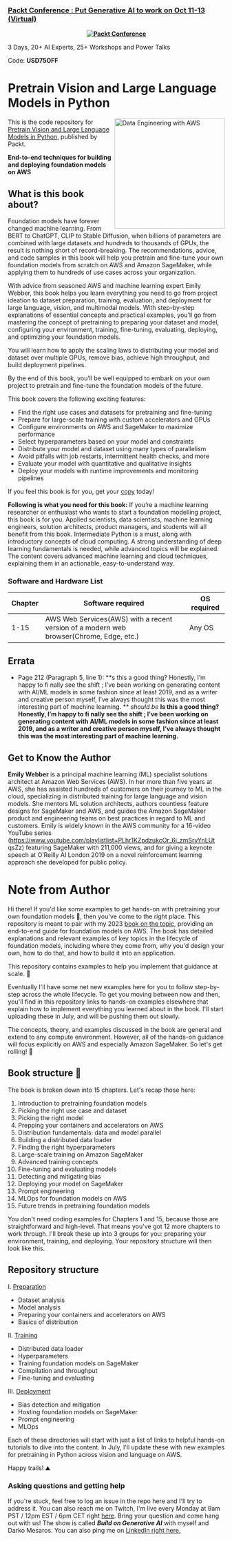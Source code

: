 
### [Packt Conference : Put Generative AI to work on Oct 11-13 (Virtual)](https://packt.link/JGIEY)

<b><p align='center'>[![Packt Conference](https://hub.packtpub.com/wp-content/uploads/2023/08/put-generative-ai-to-work-packt.png)](https://packt.link/JGIEY)</p></b> 
3 Days, 20+ AI Experts, 25+ Workshops and Power Talks 

Code: <b>USD75OFF</b>

# Pretrain Vision and Large Language Models in Python
<a href="https://www.packtpub.com/product/pretrain-vision-and-large-language-models-in-python/9781804618257"><img src="https://m.media-amazon.com/images/I/41hiraOOzWL._SX403_BO1,204,203,200_.jpg" alt="Data Engineering with AWS" height="256px" align="right"></a>

This is the code repository for [Pretrain Vision and Large Language Models in Python](https://www.packtpub.com/product/pretrain-vision-and-large-language-models-in-python/9781804618257), published by Packt.

**End-to-end techniques for building and deploying foundation models on AWS**

## What is this book about?

Foundation models have forever changed machine learning. From BERT to ChatGPT, CLIP to Stable Diffusion, when billions of parameters are combined with large datasets and hundreds to thousands of GPUs, the result is nothing short of record-breaking. The recommendations, advice, and code samples in this book will help you pretrain and fine-tune your own foundation models from scratch on AWS and Amazon SageMaker, while applying them to hundreds of use cases across your organization.

With advice from seasoned AWS and machine learning expert Emily Webber, this book helps you learn everything you need to go from project ideation to dataset preparation, training, evaluation, and deployment for large language, vision, and multimodal models. With step-by-step explanations of essential concepts and practical examples, you’ll go from mastering the concept of pretraining to preparing your dataset and model, configuring your environment, training, fine-tuning, evaluating, deploying, and optimizing your foundation models.

You will learn how to apply the scaling laws to distributing your model and dataset over multiple GPUs, remove bias, achieve high throughput, and build deployment pipelines.

By the end of this book, you’ll be well equipped to embark on your own project to pretrain and fine-tune the foundation models of the future.

This book covers the following exciting features: 
* Find the right use cases and datasets for pretraining and fine-tuning
* Prepare for large-scale training with custom accelerators and GPUs
* Configure environments on AWS and SageMaker to maximize performance
* Select hyperparameters based on your model and constraints
* Distribute your model and dataset using many types of parallelism
* Avoid pitfalls with job restarts, intermittent health checks, and more
* Evaluate your model with quantitative and qualitative insights
* Deploy your models with runtime improvements and monitoring pipelines 

If you feel this book is for you, get your [copy](https://www.amazon.com/Pretrain-Vision-Language-Models-Beginners/dp/180461825X) today!

**Following is what you need for this book:**
If you’re a machine learning researcher or enthusiast who wants to start a foundation modelling project, this book is for you. Applied scientists, data scientists, machine learning engineers, solution architects, product managers, and students will all benefit from this book. Intermediate Python is a must, along with introductory concepts of cloud computing. A strong understanding of deep learning fundamentals is needed, while advanced topics will be explained. The content covers advanced machine learning and cloud techniques, explaining them in an actionable, easy-to-understand way.

### Software and Hardware List

| Chapter  | Software required                                                                    | OS required                        |
| -------- | -------------------------------------------------------------------------------------| -----------------------------------|
|  	1-15	   |   	AWS Web Services(AWS) with a recent version of a modern web browser(Chrome, Edge, etc.)                                  			  | Any OS | 		


## Errata

* Page 212 (Paragraph 5, line 1): **s this a good thing? Honestly, I’m happy to fi nally see the shift ; I’ve been working on generating content with AI/ML models in some fashion since at least 2019, and as a writer and creative person myself, I’ve always thought this was the most interesting part of machine learning. ** _should be_ **Is this a good thing? Honestly, I’m happy to fi nally see the shift ; I’ve been working on generating content with AI/ML models in some fashion since at least 2019, and as a writer and creative person myself, I’ve always thought this was the most interesting part of machine learning.**


  
## Get to Know the Author
**Emily Webber** is a principal machine learning (ML) specialist solutions architect at Amazon Web Services (AWS). In her more than five years at AWS, she has assisted hundreds of customers on their journey to ML in the cloud, specializing in distributed training for large language and vision models. She mentors ML solution architects, authors countless feature designs for SageMaker and AWS, and guides the Amazon SageMaker product and engineering teams on best practices in regard to ML and customers. Emily is widely known in the AWS community for a 16-video YouTube series (https://www.youtube.com/playlistlist=PLhr1KZpdzukcOr_6j_zmSrvYnLUt qsZz) featuring SageMaker with 211,000 views, and for giving a keynote speech at O’Reilly AI London 2019 on a novel reinforcement learning approach she developed for public policy.



# Note from Author 


Hi there! If you'd like some examples to get hands-on with pretraining your own foundation models 🧠, then you've come to the right place. This repository is meant to pair with my 2023 [book on the topic](https://bit.ly/dist-train-book), providing an end-to-end guide for foundation models on AWS. The book has detailed explanations and relevant examples of key topics in the lifecycle of foundation models, including where they come from, why you'd design your own, how to do that, and how to build it into an application.

This repository contains examples to help you implement that guidance at scale. 🚀

Eventually I'll have some net new examples here for you to follow step-by-step across the whole lifecycle. To get you moving between now and then, you'll find in this repository links to hands-on examples elsewhere that explain how to implement everything you learned about in the book. I'll start uploading these in July, and will be pushing them out slowly.

The concepts, theory, and examples discussed in the book are general and extend to any compute environment. However, all of the hands-on guidance will focus explicitly on AWS and especially Amazon SageMaker. So let's get rolling! 🎸

## Book structure 📖
The book is broken down into 15 chapters. Let's recap those here:
1. Introduction to pretraining foundation models
2. Picking the right use case and dataset
3. Picking the right model
4. Prepping your containers and accelerators on AWS
5. Distribution fundamentals: data and model parallel
6. Building a distributed data loader
7. Finding the right hyperparameters
8. Large-scale training on Amazon SageMaker
9. Advanced training concepts
10. Fine-tuning and evaluating models
11. Detecting and mitigating bias
12. Deploying your model on SageMaker
13. Prompt engineering
14. MLOps for foundation models on AWS
15. Future trends in pretraining foundation models

You don't need coding examples for Chapters 1 and 15, because those are straightforward and high-level. That means you've got 12 more chapters to work through. I'll break these up into 3 groups for you: preparing your environment, training, and deploying. Your repository structure will then look like this.

## Repository structure 
I. [Preparation](https://github.com/PacktPublishing/Pretrain-Vision-and-Large-Language-Models-in-Python/tree/main/preparation)
- Dataset analysis
- Model analysis
- Preparing your containers and accelerators on AWS
- Basics of distribution

II. [Training](https://github.com/PacktPublishing/Pretrain-Vision-and-Large-Language-Models-in-Python/tree/main/training)
- Distributed data loader
- Hyperparameters
- Training foundation models on SageMaker
- Compilation and throughput
- Fine-tuning and evaluating


III. [Deployment](https://github.com/PacktPublishing/Pretrain-Vision-and-Large-Language-Models-in-Python/tree/main/deployment)
- Bias detection and mitigation
- Hosting foundation models on SageMaker
- Prompt engineering
- MLOps 

Each of these directories will start with just a list of links to helpful hands-on tutorials to dive into the content. In July, I'll update these with new examples for pretraining in Python across vision and language on AWS.

Happy trails! ⛰️

### Asking questions and getting help
If you're stuck, feel free to log an issue in the repo here and I'll try to address it. You can also reach me on Twitch, I'm live every Monday at 9am PST / 12pm EST / 6pm CET right [here](https://www.twitch.tv/aws/schedule). Bring your question and come hang out with us! The show is called ***Build on Generative AI*** with myself and Darko Mesaros. You can also ping me on [LinkedIn right here.](https://www.linkedin.com/in/emily-webber-921b4969/)

